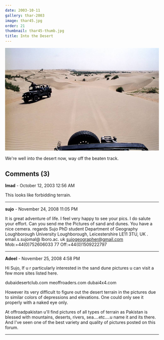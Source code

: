 ```yaml
---
date: 2003-10-11
gallery: thar-2003
image: thar45.jpg
order: 21
thumbnail: thar45-thumb.jpg
title: Into the Desert
---
```


![Into the Desert](./thar45.jpg)

We're well into the desert now, way off the beaten track.

<div id="comments">

## Comments (3)

**Imad** - October 12, 2003 12:56 AM

This looks like forbidding terrain.

---

**sujo** - November 24, 2008 11:05 PM

It is great adventure of life. I feel very happy to see your pics. I do salute your effort. Can you send me the Pictures of sand and dunes. You have a nice cemera.
regards
Sujo
PhD student
Department of Geography
Loughborough University
Loughborough, Leicestershire
LE11 3TU, UK .
email.s.sujomal@ lboro.ac. uk
sujogeographer@gmail.com
Mob:+44(0)752606033 77
Off:+44(0)1509222797

---

**Adeel** - November 25, 2008  4:58 PM

Hi Sujo,
If u r particularly interested in the sand dune pictures u can visit a few more sites listed here.

dubaidesertclub.com
meoffroaders.com
dubai4x4.com

However its very difficult to figure out the desert terrain in the pictures due to similar colors of depressions and elevations. One could only see it properly with a naked eye only.

At offroadpakistan u'll find pictures of all types of terrain as Pakistan is blessed with mountains, deserts, rivers, sea....etc....u name it and its there. And I've seen one of the best variety and quality of pictures posted on this forum.

---

</div>